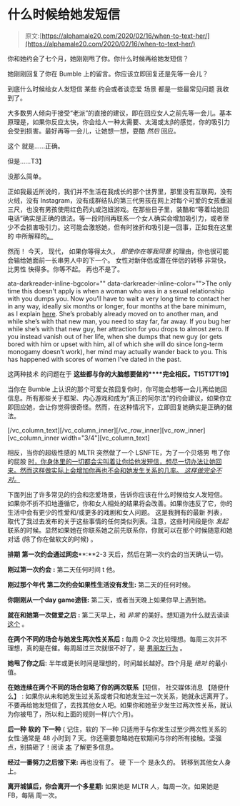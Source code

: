 # 什么时候给她发短信

> 原文:[https://alphamale20.com/2020/02/16/when-to-text-her/](https://alphamale20.com/2020/02/16/when-to-text-her/)

你和她约会了七个月，她刚刚甩了你。你什么时候再给她发短信？

她刚刚回复了你在 Bumble 上的留言。你应该立即回复还是先等一会儿？

到底什么时候给女人发短信 某些 约会或者谈恋爱 场景 都是一些最常见问题 我收到了。

大多数男人倾向于接受“老派”的直接的建议，即在回应女人之前先等一会儿。基本原理是，如果你反应太快，你会给人一种太需要、太渴或太β的感觉，你的吸引力会受到损害。最好再等一会儿，让她想一想，耍酷 *然后* 回应。

这个 就是……正确。

但是……T3】

没那么简单。

正如我最近所说的，我们并不生活在我成长的那个世界里，那里没有互联网，没有火绒，没有 Instagram，没有成群结队的第三代男孩在网上对每个可爱的女孩垂涎三尺，也没有男孩使用红色药丸或泡妞游戏。在那些日子里，装酷和“等着给她回电话”确实是正确的做法。等一段时间再联系一个女人确实会增加吸引力，或者至少不会损害吸引力。这可能会激怒她，但有时挫折和吸引是一回事，正如我在这里的 中所解释的[。](https://blackdragonblog.com/2016/12/01/men-dont-understand-female-attraction/)

然而！ 今天， 现代， 如果你等得太久， *即使你在等我同意* 的理由，你也很可能会输给她面前一长串男人中的下一个。 女性对新伴侣或潜在伴侣的转移 非常快， 比男性 快得多。你等不起。 再也不是了。

ata-darkreader-inline-bgcolor="" data-darkreader-inline-color="">The only time this doesn't apply is when a woman who was in a sexual relationship with you dumps you. Now you’ll have to wait a very long time to contact her in any way, ideally six months or longer, four months at the bare minimum, as I explain [here](https://blackdragonblog.com/2014/10/12/important-ignore-breakup/). She’s probably already moved on to another man, and while she’s with that new man, you need to stay far, far away. If you bug her while she’s with that new guy, her attraction for you drops to almost zero. If you instead vanish out of her life, when she dumps that new guy (or gets bored with him or upset with him, all of which she will do since long-term monogamy doesn’t work), her mind may actually wander back to you. This has happened with scores of women I’ve dated in the past.

这两种技术 的问题在于 **这些都与你的大脑想要做的****完全相反。T15T17T19】**

当你在 Bumble 上认识的那个可爱女孩回复你时，你可能会想等一会儿再给她回信息。所有那些关于框架、内心游戏和成为“真正的阿尔法”的约会建议，如果你立即回应她，会让你觉得很奇怪。然而，在这种情况下，立即回复她确实是正确的做法。

[/vc_column_text][/vc_column_inner][/vc_row_inner][vc_row_inner][vc_column_inner width="3/4"][vc_column_text]

相反，当你的超级性感的 MLTR 突然做了一个 LSNFTE，为了一个贝塔男 甩了你的屁股 [时，你身体里的一切都会尖叫着让你给他发短信，想尽一切办法让她回来。然而这样做实际上会增加你再也不会和她发生关系的几率。 *这样做完全不对。*](https://blackdragonblog.com/2015/12/14/the-power-of-beta-males/)

下面列出了许多常见的约会和恋爱场景，告诉你应该在什么时候给女人发短信。 如果你不折不扣地遵循它，你和女人相处的结果将会改善。如果你违反了它，你的生活中会有更少的性爱和/或更多的戏剧和女人问题。 这是我拥有的最新 列表， 取代了我过去发布的关于这些事情的任何类似列表。注意，这些时间段是你 *发起* 联系的时候。显然如果她在你联系她之前先联系你，你就可以在那个时候随意和她对话 (除了你在做软文的时候) 。

**排期** **第一次约会通过网恋****:**2-3 天后，然后在第一次约会的当天确认一切。

**刚过第一次约会** **:** 第二天任何时间 t 他。

**刚过那个年代** **第二次约会如果性生活没有发生:** 第二天的任何时候。

**你刚刚从一个****day game****途径:** 第二天，或者当天晚上如果你早上遇到她。

**就在和她第一次做爱之后** **:** 第二天早上，和 *非常* 的美好。想知道为什么就去读读 [这个](https://blackdragonblog.com/2015/01/22/5-ways-avoid-false-rape-accustations/) 。

**在两个不同的场合与她发生两次性关系后** **:** 每周 0-2 次比较理想。每周三次并不理想，真的是在催。每周超过三次就很不好了，是 [男朋友行为](https://blackdragonblog.com/2016/11/17/what-are-boyfriend-behaviors/) 。

**她甩了你之后:** 半年或更长时间是理想的，时间越长越好。四个月是 *绝对* 的最小值。

**在她连续在两个不同的场合忽略了你的两次联系**【短信， 社交媒体消息 【随便什么】 : 如果你从未和她发生过关系或者只和她发生过一次关系，她就永远离开了。不要再给她发短信了，去找其他女人吧。如果你和她至少发生过两次性关系，就认为你被甩了，所以和上面的规则一样(六个月)。

**后一种** **软的** **下一种** ( 记住，软的 下一种 只适用于与你发生过至少两次性关系的女性:通常是 48 小时到 7 天。你还需要忽略她在软期间与你的所有接触。坚强点，别搞砸了！阅读 [本](https://blackdragonblog.com/2016/07/18/16297/) 了解更多信息。

**经过一番努力之后接下来:** 再也没有了。 硬 下一个 是永久的。 转移到其他女人身上。

**离开城镇后，你会离开一个多星期:** 如果她是 MLTR 人，每周一次。如果她是 FB，每隔 周一次。